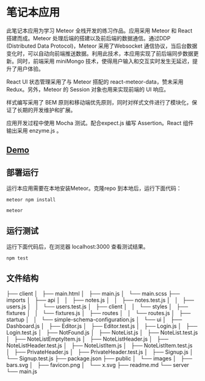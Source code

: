 # 笔记本应用

此笔记本应用为学习 Meteor 全栈开发的练习作品。应用采用 Meteor 和 React 搭建而成。Meteor 处理后端的搭建以及前后端的数据通信。通过DDP (Distributed Data Protocol)，Meteor 采用了Websocket 通信协议，当后台数据变化时，可以自动向前端推送数据。利用此技术，本应用实现了前后端同步数据更新。同时，前端采用 miniMongo 技术，使得用户输入和交互实时发生无延迟，提升了用户体验。

React UI 状态管理采用了与 Meteor 搭配的 react-meteor-data，赞未采用Redux。另外，Meteor 的 Session 对象也用来实现前端的 UI 响应。

样式编写采用了 BEM 原则和移动端优先原则，同时对样式文件进行了模块化，保证了长期的开发维护和扩展。

应用开发过程中使用 Mocha 测试。配合expect.js 编写 Assertion。React 组件输出采用 enzyme.js 。

## [Demo](https://ray-notebook.herokuapp.com/)
## 部署运行

运行本应用需要在本地安装Meteor。克隆repo 到本地后，运行下面代码：

```
meteor npm install
```

```
meteor
```

## 运行测试

运行下面代码后，在浏览器 localhost:3000 查看测试结果。

```
npm test
```
## 文件结构

├── client  <!--- 客户端主入口 -->
│   ├── main.html 
│   ├── main.js
│   └── main.scss
├── imports
│   ├── api  <!--- 连接MongoDB数据库，并定义 CRUD 操作-->
│   │   ├── notes.js
│   │   ├── notes.test.js <!--- 测试文件，以下带test.js 后缀的文件同 -->
│   │   ├── users.js
│   │   └── users.test.js
│   ├── client
│   │   └── styles <!--- 样式文件 -->
│   ├── fixtures <!--- 测试数据 -->
│   │   └── fixtures.js
│   ├── routes 
│   │   └── routes.js <!--- 前端路由 -->
│   ├── startup
│   │   └── simple-schema-configuration.js <!--- SimpleSchema 验证插件的设置，用来验证邮箱和密码的输入 -->
│   └── ui <!--- UI 组件 -->
│       ├── Dashboard.js
│       ├── Editor.js
│       ├── Editor.test.js
│       ├── Login.js
│       ├── Login.test.js
│       ├── NotFound.js
│       ├── NoteList.js
│       ├── NoteList.test.js
│       ├── NoteListEmptyItem.js
│       ├── NoteListHeader.js
│       ├── NoteListHeader.test.js
│       ├── NoteListItem.js
│       ├── NoteListItem.test.js
│       ├── PrivateHeader.js
│       ├── PrivateHeader.test.js
│       ├── Signup.js
│       └── Signup.test.js
├── package.json
├── public
│   └── images
│       ├── bars.svg
│       ├── favicon.png
│       └── x.svg
├── readme.md
└── server <!--- 服务器配置文件 -->
    └── main.js

